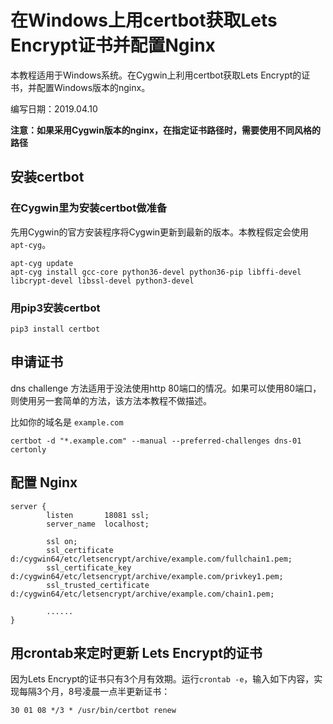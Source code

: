 # 在Windows上用certbot获取Lets Encrypt证书并配置Nginx

本教程适用于Windows系统。在Cygwin上利用certbot获取Lets Encrypt的证书，并配置Windows版本的nginx。

编写日期：2019.04.10

**注意：如果采用Cygwin版本的nginx，在指定证书路径时，需要使用不同风格的路径**

## 安装certbot

### 在Cygwin里为安装certbot做准备

先用Cygwin的官方安装程序将Cygwin更新到最新的版本。本教程假定会使用`apt-cyg`。

```
apt-cyg update
apt-cyg install gcc-core python36-devel python36-pip libffi-devel libcrypt-devel libssl-devel python3-devel
```

### 用pip3安装certbot

```
pip3 install certbot
```

## 申请证书

dns challenge 方法适用于没法使用http 80端口的情况。如果可以使用80端口，则使用另一套简单的方法，该方法本教程不做描述。

比如你的域名是 `example.com`

```
certbot -d "*.example.com" --manual --preferred-challenges dns-01 certonly
```

## 配置 Nginx

```
server {
        listen       18081 ssl;
        server_name  localhost;

        ssl on;
        ssl_certificate d:/cygwin64/etc/letsencrypt/archive/example.com/fullchain1.pem;
        ssl_certificate_key d:/cygwin64/etc/letsencrypt/archive/example.com/privkey1.pem;
        ssl_trusted_certificate d:/cygwin64/etc/letsencrypt/archive/example.com/chain1.pem;
        
        ......
}
```

## 用crontab来定时更新 Lets Encrypt的证书

因为Lets Encrypt的证书只有3个月有效期。运行`crontab -e`，输入如下内容，实现每隔3个月，8号凌晨一点半更新证书：

```
30 01 08 */3 * /usr/bin/certbot renew
```
